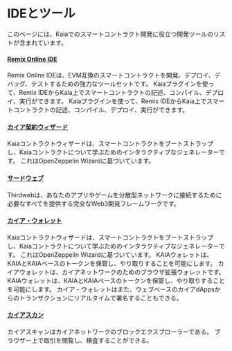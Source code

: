 # IDEとツール

このページには、Kaiaでのスマートコントラクト開発に役立つ開発ツールのリストが含まれています。

#### [Remix Online IDE](https://remix.ethereum.org/)<a href="#remix-ide" id="remix-ide"></a>

Remix Online IDEは、EVM互換のスマートコントラクトを開発、デプロイ、デバッグ、テストするための強力なツールセットです。 Kaiaプラグインを使って、Remix IDEからKaia上でスマートコントラクトの記述、コンパイル、デプロイ、実行ができます。 Kaiaプラグインを使って、Remix IDEからKaia上でスマートコントラクトの記述、コンパイル、デプロイ、実行ができます。

#### [カイア契約ウィザード](https://wizard.kaia.io)<a href="#kaia-contract-wizard" id="kaia-contract-wizard"></a>

Kaiaコントラクトウィザードは、スマートコントラクトをブートストラップし、Kaiaコントラクトについて学ぶためのインタラクティブなジェネレーターです。 これはOpenZeppelin Wizardに基づいています。

#### [サードウェブ](../deployment-and-verification/deploy/thirdweb.md)<a href="#thirdweb" id="thirdweb"></a>

Thirdwebは、あなたのアプリやゲームを分散型ネットワークに接続するために必要なすべてを提供する完全なWeb3開発フレームワークです。

#### [カイア・ウォレット](../../wallets/overview/kaia-wallet.md)<a href="#kaia-wallet" id="kaia-wallet"></a>

Kaiaコントラクトウィザードは、スマートコントラクトをブートストラップし、Kaiaコントラクトについて学ぶためのインタラクティブなジェネレーターです。 これはOpenZeppelin Wizardに基づいています。 KAIAウォレットは、KAIAとKAIAベースのトークンを保管し、やり取りすることを可能にします。 カイアウォレットは、カイアネットワークのためのブラウザ拡張ウォレットです。 KAIAウォレットは、KAIAとKAIAベースのトークンを保管し、やり取りすることを可能にします。 カイア・ウォレットはまた、ウェブベースのカイアdAppsからのトランザクションにリアルタイムで署名することもできる。

#### [カイアスカン](https://kaiascan.io/)<a href="#kaiascan" id="kaiascan"></a>

カイアスキャンはカイアネットワークのブロックエクスプローラーである。 ブラウザー上で取引を閲覧し、検査することができる。